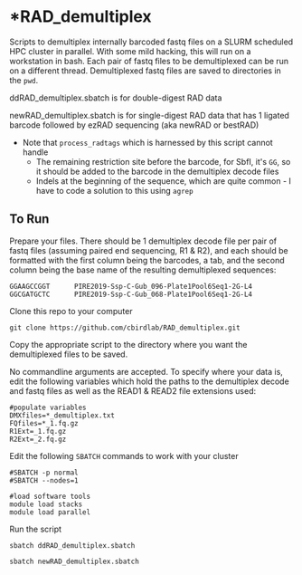 # *RAD_demultiplex

Scripts to demultiplex internally barcoded fastq files on a SLURM scheduled HPC cluster in parallel.  With some mild hacking, this will run on a workstation in bash.  Each pair of fastq files to be demultiplexed can be run on a different thread. Demultiplexed fastq files are saved to directories in the `pwd`.

ddRAD_demultiplex.sbatch is for double-digest RAD data

newRAD_demultiplex.sbatch is for single-digest RAD data that has 1 ligated barcode followed by ezRAD sequencing (aka newRAD or bestRAD)
* Note that `process_radtags` which is harnessed by this script cannot handle
  * The remaining restriction site before the barcode, for SbfI, it's `GG`, so it should be added to the barcode in the demultiplex decode files
  * Indels at the beginning of the sequence, which are quite common - I have to code a solution to this using `agrep `

## To Run

Prepare your files.  There should be 1 demultiplex decode file per pair of fastq files (assuming paired end sequencing, R1 & R2), and each should be formatted with the first column being the barcodes, a tab, and the second column being the base name of the resulting demultiplexed sequences:
```
GGAAGCCGGT      PIRE2019-Ssp-C-Gub_096-Plate1Pool6Seq1-2G-L4
GGCGATGCTC      PIRE2019-Ssp-C-Gub_068-Plate1Pool6Seq1-2G-L4
```

Clone this repo to your computer
```
git clone https://github.com/cbirdlab/RAD_demultiplex.git
```

Copy the appropriate script to the directory where you want the demultiplexed files to be saved.

No commandline arguments are accepted.  To specify where your data is, edit the following variables which hold the paths to the demultiplex decode and fastq files as well as the READ1 & READ2 file extensions used:
```
#populate variables
DMXfiles=*_demultiplex.txt
FQfiles=*_1.fq.gz
R1Ext=_1.fq.gz
R2Ext=_2.fq.gz
```

Edit the following `SBATCH` commands to work with your cluster
```
#SBATCH -p normal
#SBATCH --nodes=1

#load software tools
module load stacks
module load parallel
```

Run the script
```
sbatch ddRAD_demultiplex.sbatch
```
```
sbatch newRAD_demultiplex.sbatch
```
